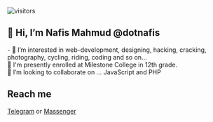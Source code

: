 ![visitors](https://visitor-badge.glitch.me/badge?page_id=dotnafis)

<h2>👋 Hi, I’m Nafis Mahmud @dotnafis</h2>
- 👀 I’m interested in web-development, designing, hacking, cracking, photography, cycling, riding, coding and so on...
<br> 🌱 I'm presently enrolled at Milestone College in 12th grade.
<br> 💞️ I’m looking to collaborate on ...
JavaScript and PHP
<br>
<h2>Reach me</h2>
<a href=''https://t.me/dotnafis''>Telegram</a>  or <a href=''https://m.me/dotnafis''>Massenger</a>



<!---
dotnafis/dotnafis is a ✨ special ✨ repository because its `README.md` (this file) appears on your GitHub profile.
You can click the Preview link to take a look at your changes.
--->
